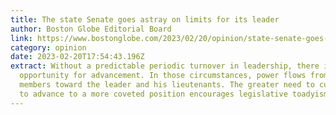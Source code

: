 ```yaml
---
title: The state Senate goes astray on limits for its leader
author: Boston Globe Editorial Board
link: https://www.bostonglobe.com/2023/02/20/opinion/state-senate-goes-astray-limits-its-leader/
category: opinion
date: 2023-02-20T17:54:43.196Z
extract: Without a predictable periodic turnover in leadership, there is less
  opportunity for advancement. In those circumstances, power flows from the
  members toward the leader and his lieutenants. The greater need to curry favor
  to advance to a more coveted position encourages legislative toadyism.
---
```

